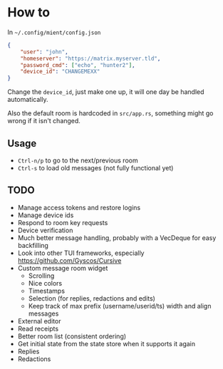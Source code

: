 # How to

In `~/.config/mient/config.json`
```json
{
    "user": "john",
    "homeserver": "https://matrix.myserver.tld",
    "password_cmd": ["echo", "hunter2"],
    "device_id": "CHANGEMEXX"
}
```

Change the `device_id`, just make one up, it will one day be handled automatically.

Also the default room is hardcoded in `src/app.rs`, something might go wrong if
it isn't changed.

## Usage

- `Ctrl-n/p` to go to the next/previous room
- `Ctrl-s` to load old messages (not fully functional yet)

## TODO

- Manage access tokens and restore logins
- Manage device ids
- Respond to room key requests
- Device verification
- Much better message handling, probably with a VecDeque for easy backfilling
- Look into other TUI frameworks, especially https://github.com/Gyscos/Cursive
- Custom message room widget
  - Scrolling
  - Nice colors
  - Timestamps
  - Selection (for replies, redactions and edits)
  - Keep track of max prefix (username/userid/ts) width and align messages
- External editor
- Read receipts
- Better room list (consistent ordering)
- Get initial state from the state store when it supports it again
- Replies
- Redactions
